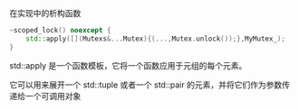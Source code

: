 在实现中的析构函数
```cpp
~scoped_lock() noexcept {
    std::apply([](Mutexs&...Mutex){(...,Mutex.unlock());},MyMutex_);
}
```
std::apply 是一个函数模板，它将一个函数应用于元组的每个元素。

它可以用来展开一个 std::tuple 或者一个 std::pair 的元素，并将它们作为参数传递给一个可调用对象



